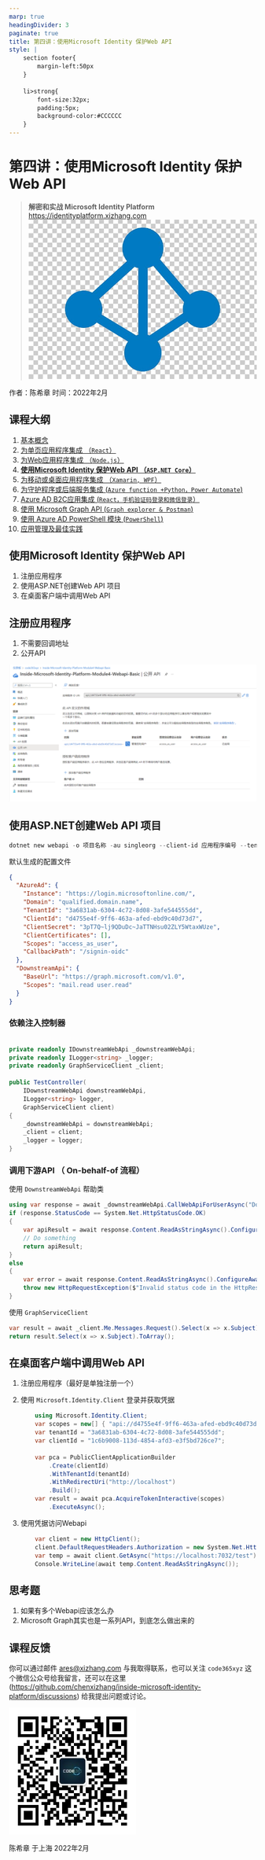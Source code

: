 ```yaml
---
marp: true
headingDivider: 3
paginate: true
title: 第四讲：使用Microsoft Identity 保护Web API
style: |
    section footer{
        margin-left:50px
    }
    
    li>strong{
        font-size:32px;
        padding:5px;
        background-color:#CCCCCC
    }
---
```


# 第四讲：使用Microsoft Identity 保护Web API
> **解密和实战 Microsoft Identity Platform**  https://identityplatform.xizhang.com
![bg fit left:30% opacity:0.2](images/aad.png)


作者：陈希章
时间：2022年2月


## 课程大纲
<!--
footer: '**解密和实战 Microsoft Identity Platform**  https://identityplatform.xizhang.com'
-->

1. [基本概念](module1-overview.md)
1. [为单页应用程序集成 （`React`）](module2-spa.md)
1. [为Web应用程序集成 （`Node.js`）](module3-webapp.md)
1. **[使用Microsoft Identity 保护Web API （`ASP.NET Core`）](module4-webapi.md)**
1. [为移动或桌面应用程序集成 （`Xamarin, WPF`）](module5-desktop-mobile.md)
1. [为守护程序或后端服务集成 (`Azure function +Python，Power Automate`)](module6-deamon-service.md)
1. [Azure AD B2C应用集成 (`React，手机验证码登录和微信登录`） ](module7-b2c.md)
1. [使用 Microsoft Graph API (`Graph explorer & Postman`)](module8-msgraph.md)
1. [使用 Azure AD PowerShell 模块 (`PowerShell`)](module9-powershell.md)
1. [应用管理及最佳实践](module10-bestpractices.md)


## 使用Microsoft Identity 保护Web API

1. 注册应用程序
1. 使用ASP.NET创建Web API 项目
1. 在桌面客户端中调用Web API

## 注册应用程序

1. 不需要回调地址
1. 公开API

![bg right:60% fit](images/expose-api.png)


## 使用ASP.NET创建Web API 项目
<!-- _footer: '' -->
```powershell
dotnet new webapi -o 项目名称 -au singleorg --client-id 应用程序编号 --tenant-id 租户编号 --call-graph $true --called-api-scopes "mail.read user.read"
```

默认生成的配置文件

```json
{
  "AzureAd": {
    "Instance": "https://login.microsoftonline.com/",
    "Domain": "qualified.domain.name",
    "TenantId": "3a6831ab-6304-4c72-8d08-3afe544555dd",
    "ClientId": "d4755e4f-9ff6-463a-afed-ebd9c40d73d7",
    "ClientSecret": "3pT7Q~lj9QDuDc~JaTTNHsu02ZLY5WtaxWUze",
    "ClientCertificates": [],
    "Scopes": "access_as_user",
    "CallbackPath": "/signin-oidc"
  },
  "DownstreamApi": {
    "BaseUrl": "https://graph.microsoft.com/v1.0",
    "Scopes": "mail.read user.read"
  }
}
```

### 依赖注入控制器

```csharp

private readonly IDownstreamWebApi _downstreamWebApi;
private readonly ILogger<string> _logger;
private readonly GraphServiceClient _client;

public TestController(
    IDownstreamWebApi downstreamWebApi, 
    ILogger<string> logger, 
    GraphServiceClient client)
{
    _downstreamWebApi = downstreamWebApi;
    _client = client;
    _logger = logger;
}
```


### 调用下游API （ On-behalf-of 流程）
使用 `DownstreamWebApi` 帮助类

```csharp
using var response = await _downstreamWebApi.CallWebApiForUserAsync("DownstreamApi", op => op.RelativePath = "/me/messages?$select=subject").ConfigureAwait(false);
if (response.StatusCode == System.Net.HttpStatusCode.OK)
{
    var apiResult = await response.Content.ReadAsStringAsync().ConfigureAwait(false);
    // Do something
    return apiResult;
}
else
{
    var error = await response.Content.ReadAsStringAsync().ConfigureAwait(false);
    throw new HttpRequestException($"Invalid status code in the HttpResponseMessage: {response.StatusCode}: {error}");
}
```

使用 `GraphServiceClient`

```csharp
var result = await _client.Me.Messages.Request().Select(x => x.Subject).GetAsync().ConfigureAwait(false);
return result.Select(x => x.Subject).ToArray();
```

## 在桌面客户端中调用Web API
<!-- _footer: '' -->
1. 注册应用程序（最好是单独注册一个）
1. 使用 `Microsoft.Identity.Client` 登录并获取凭据

    ```csharp
        using Microsoft.Identity.Client;
        var scopes = new[] { "api://d4755e4f-9ff6-463a-afed-ebd9c40d73d7/access_as_user", "mail.read", "user.read" };
        var tenantId = "3a6831ab-6304-4c72-8d08-3afe544555dd";
        var clientId = "1c6b9008-113d-4854-afd3-e3f5bd726ce7";

        var pca = PublicClientApplicationBuilder
            .Create(clientId)
            .WithTenantId(tenantId)
            .WithRedirectUri("http://localhost")
            .Build();
        var result = await pca.AcquireTokenInteractive(scopes)
            .ExecuteAsync();
    ```
1. 使用凭据访问Webapi
    ```csharp
        var client = new HttpClient();
        client.DefaultRequestHeaders.Authorization = new System.Net.Http.Headers.AuthenticationHeaderValue("Bearer", result.AccessToken);
        var temp = await client.GetAsync("https://localhost:7032/test");
        Console.WriteLine(await temp.Content.ReadAsStringAsync());
    ```


## 思考题

1. 如果有多个Webapi应该怎么办
1. Microsoft Graph其实也是一系列API，到底怎么做出来的

## 课程反馈

你可以通过邮件 <ares@xizhang.com> 与我取得联系，也可以关注 `code365xyz` 这个微信公众号给我留言，还可以在这里 (<https://github.com/chenxizhang/inside-microsoft-identity-platform/discussions>) 给我提出问题或讨论。

![](images/code365xyz.jpg)


陈希章 于上海
2022年2月